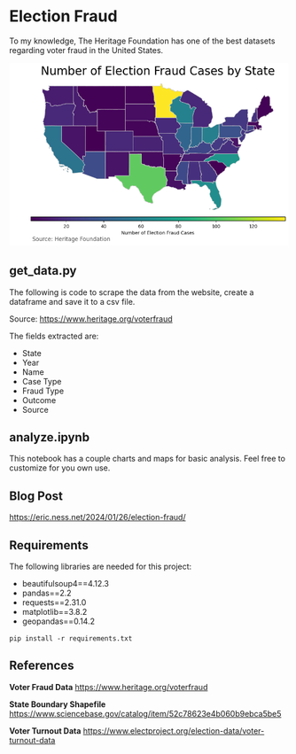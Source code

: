# Election Fraud

To my knowledge, The Heritage Foundation has one of the best datasets regarding voter fraud in the United States. 

![Chart Image](chart/map.png)

## get_data.py

The following is code to scrape the data from the website, create a dataframe and save it to a csv file. 

Source: https://www.heritage.org/voterfraud

The fields extracted are:
- State
- Year
- Name
- Case Type
- Fraud Type
- Outcome
- Source

## analyze.ipynb

This notebook has a couple charts and maps for basic analysis. Feel free to customize for you own use.

## Blog Post

https://eric.ness.net/2024/01/26/election-fraud/

## Requirements

The following libraries are needed for this project:

- beautifulsoup4==4.12.3
- pandas==2.2
- requests==2.31.0
- matplotlib==3.8.2 
- geopandas==0.14.2 

```
pip install -r requirements.txt
```

## References

**Voter Fraud Data**
https://www.heritage.org/voterfraud

**State Boundary Shapefile**
https://www.sciencebase.gov/catalog/item/52c78623e4b060b9ebca5be5

**Voter Turnout Data**
https://www.electproject.org/election-data/voter-turnout-data
